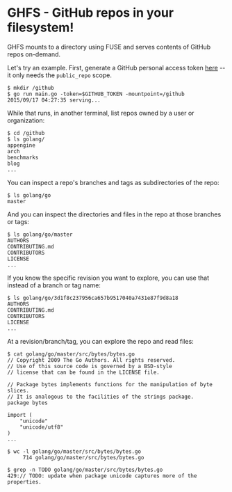 # GHFS - GitHub repos in your filesystem!

GHFS mounts to a directory using FUSE and serves contents of GitHub repos
on-demand.

Let's try an example. First, generate a GitHub personal access token
[here](https://github.com/settings/tokens) -- it only needs the
`public_repo` scope.

```
$ mkdir /github
$ go run main.go -token=$GITHUB_TOKEN -mountpoint=/github
2015/09/17 04:27:35 serving...
```

While that runs, in another terminal, list repos owned by a user or organization:

```
$ cd /github
$ ls golang/
appengine
arch
benchmarks
blog
...
```

You can inspect a repo's branches and tags as subdirectories of the repo:

```
$ ls golang/go
master
```

And you can inspect the directories and files in the repo at those branches or
tags:

```
$ ls golang/go/master
AUTHORS
CONTRIBUTING.md
CONTRIBUTORS
LICENSE
...
```

If you know the specific revision you want to explore, you can use that instead of a branch or tag name:

```
$ ls golang/go/3d1f8c237956ca657b9517040a7431e87f9d8a18
AUTHORS
CONTRIBUTING.md
CONTRIBUTORS
LICENSE
...
```

At a revision/branch/tag, you can explore the repo and read files:

```
$ cat golang/go/master/src/bytes/bytes.go
// Copyright 2009 The Go Authors. All rights reserved.
// Use of this source code is governed by a BSD-style
// license that can be found in the LICENSE file.

// Package bytes implements functions for the manipulation of byte slices.
// It is analogous to the facilities of the strings package.
package bytes

import (
	"unicode"
	"unicode/utf8"
)
...
```

```
$ wc -l golang/go/master/src/bytes/bytes.go
     714 golang/go/master/src/bytes/bytes.go
```

```
$ grep -n TODO golang/go/master/src/bytes/bytes.go
429:// TODO: update when package unicode captures more of the properties.
```
